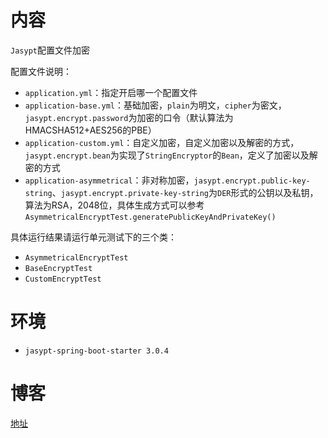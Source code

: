 # 内容

`Jasypt`配置文件加密

配置文件说明：

- `application.yml`：指定开启哪一个配置文件
- `application-base.yml`：基础加密，`plain`为明文，`cipher`为密文，`jasypt.encrypt.password`为加密的口令（默认算法为HMACSHA512+AES256的PBE）
- `application-custom.yml`：自定义加密，自定义加密以及解密的方式，`jasypt.encrypt.bean`为实现了`StringEncryptor`的`Bean`，定义了加密以及解密的方式
- `application-asymmetrical`：非对称加密，`jasypt.encrypt.public-key-string`、`jasypt.encrypt.private-key-string`为`DER`形式的公钥以及私钥，算法为RSA，2048位，具体生成方式可以参考`AsymmetricalEncryptTest.generatePublicKeyAndPrivateKey()`

具体运行结果请运行单元测试下的三个类：

- `AsymmetricalEncryptTest`
- `BaseEncryptTest`
- `CustomEncryptTest`

# 环境

- `jasypt-spring-boot-starter 3.0.4`

# 博客

[地址](https://blog.csdn.net/qq_27525611/article/details/108764578)